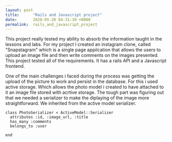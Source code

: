 ```yaml
---
layout: post
title:      "Rails and Javascript project"
date:       2020-05-20 04:31:39 +0000
permalink:  rails_and_javascript_project
---
```



This project really tested my ability to absorb the information taught in the lessons and labs. For my project I created an instagram clone, called "Snapstagram" which is a single page appilcation that allows the users to upload an image file and then write comments on the images presented. This project tested all of the requirements. It has a rails API and a Javascript frontend. 

One of the main challenges i faced during the process was getting the upload of the picture to work and persist in the database. For this i used active storage. Which allows the photo model i created to have attached to it an image file stored with acrtive storage. The tough part was figuring out that we needed a serializer to make the diplaying of the image more straightforward. We inherited from the active model serializer. 



```
class PhotoSerializer < ActiveModel::Serializer
  attributes :id, :image_url, :title
  has_many :comments
  belongs_to :user
  
end
```
